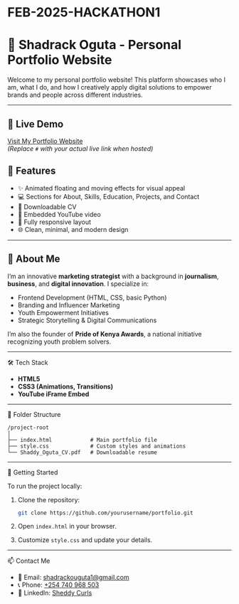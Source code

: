 # FEB-2025-HACKATHON1


# 💼 Shadrack Oguta - Personal Portfolio Website

Welcome to my personal portfolio website! This platform showcases who I am, what I do, and how I creatively apply digital solutions to empower brands and people across different industries.

---

## 🔗 Live Demo

[Visit My Portfolio Website](#)  
*(Replace `#` with your actual live link when hosted)*



## 📌 Features

- ✨ Animated floating and moving effects for visual appeal  
- 💻 Sections for About, Skills, Education, Projects, and Contact  
- 📄 Downloadable CV  
- 🎥 Embedded YouTube video  
- 📱 Fully responsive layout  
- 🌐 Clean, minimal, and modern design  

---

## 🧠 About Me

I’m an innovative **marketing strategist** with a background in **journalism**, **business**, and **digital innovation**. I specialize in:

- Frontend Development (HTML, CSS, basic Python)
- Branding and Influencer Marketing
- Youth Empowerment Initiatives
- Strategic Storytelling & Digital Communications

I’m also the founder of **Pride of Kenya Awards**, a national initiative recognizing youth problem solvers.

---

 🛠️ Tech Stack

- **HTML5**
- **CSS3 (Animations, Transitions)**
- **YouTube iFrame Embed**

---

📁 Folder Structure

```
/project-root
│
├── index.html            # Main portfolio file
├── style.css             # Custom styles and animations
└── Shaddy_Oguta_CV.pdf   # Downloadable resume
```

---

 🚀 Getting Started

To run the project locally:

1. Clone the repository:
   ```bash
   git clone https://github.com/yourusername/portfolio.git
   ```

2. Open `index.html` in your browser.

3. Customize `style.css` and update your details.

---

📫 Contact Me

- 📧 Email: [shadrackouguta1@gmail.com](mailto:shadrackouguta1@gmail.com)  
- 📞 Phone: [+254 740 968 503](tel:+254740968503)  
- 🔗 LinkedIn: [Sheddy Curls](https://www.linkedin.com/in/sheddy-curls-3a895826a/)

